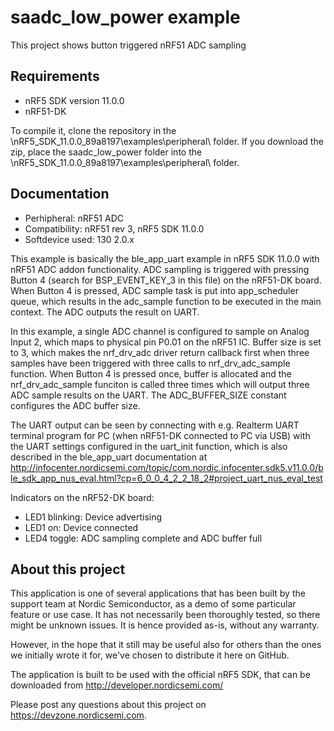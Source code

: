 saadc_low_power example
==================

 This project shows button triggered nRF51 ADC sampling
 
Requirements
------------
- nRF5 SDK version 11.0.0
- nRF51-DK

To compile it, clone the repository in the \nRF5_SDK_11.0.0_89a8197\examples\peripheral\ folder.  If you download the zip, place the saadc_low_power folder into the \nRF5_SDK_11.0.0_89a8197\examples\peripheral\ folder.

Documentation
-----------------
- Perhipheral: nRF51 ADC
- Compatibility: nRF51 rev 3, nRF5 SDK 11.0.0
- Softdevice used: 130 2.0.x
  
This example is basically the ble_app_uart example in nRF5 SDK 11.0.0 with nRF51 ADC addon functionality. ADC sampling is triggered with pressing Button 4 (search for BSP_EVENT_KEY_3 in this file) on the nRF51-DK board. When Button 4 is pressed, ADC sample task is put into app_scheduler queue, which results in the adc_sample function to be executed in the main context. The ADC outputs the result on UART.

In this example, a single ADC channel is configured to sample on Analog Input 2, which maps to physical pin P0.01 on the nRF51 IC. Buffer size is set to 3, which makes the nrf_drv_adc driver return callback first when three samples have been triggered with three calls to nrf_drv_adc_sample function. When Button 4 is pressed once, buffer is allocated and the nrf_drv_adc_sample funciton is called three times which will output three ADC sample results on the UART. The ADC_BUFFER_SIZE constant configures the ADC buffer size. 

The UART output can be seen by connecting with e.g. Realterm UART terminal program for PC (when nRF51-DK connected to PC via USB) with the UART settings configured in the uart_init function, which is also described in the ble_app_uart documentation at http://infocenter.nordicsemi.com/topic/com.nordic.infocenter.sdk5.v11.0.0/ble_sdk_app_nus_eval.html?cp=6_0_0_4_2_2_18_2#project_uart_nus_eval_test
  
Indicators on the nRF52-DK board:
- LED1 blinking: Device advertising
- LED1 on:	Device connected
- LED4 toggle: ADC sampling complete and ADC buffer full

About this project
------------------
This application is one of several applications that has been built by the support team at Nordic Semiconductor, as a demo of some particular feature or use case. It has not necessarily been thoroughly tested, so there might be unknown issues. It is hence provided as-is, without any warranty. 

However, in the hope that it still may be useful also for others than the ones we initially wrote it for, we've chosen to distribute it here on GitHub. 

The application is built to be used with the official nRF5 SDK, that can be downloaded from http://developer.nordicsemi.com/

Please post any questions about this project on https://devzone.nordicsemi.com.
